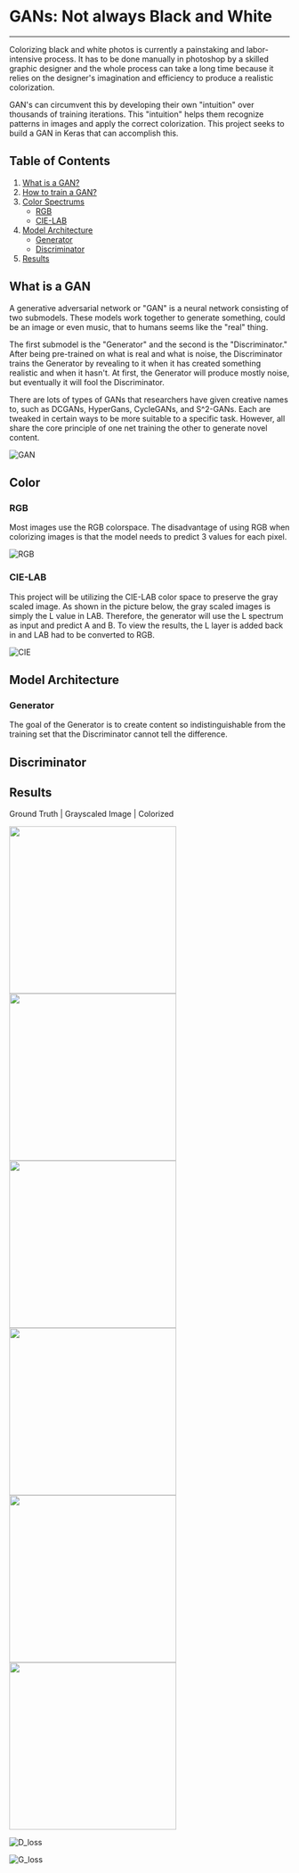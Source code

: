 # GANs: Not always Black and White
_________________________________________________________________
Colorizing black and white photos is currently a painstaking and labor-intensive process. It has to be done manually in photoshop by a skilled graphic designer and the whole process can take a long time because it relies on the designer's imagination and efficiency to produce a realistic colorization.

GAN's can circumvent this by developing their own "intuition" over thousands of training iterations. This "intuition" helps them recognize patterns in images and apply the correct colorization. This project seeks to build a GAN in Keras that can accomplish this.

## Table of Contents
1. [What is a GAN?](#what-is-a-gan?)
2. [How to train a GAN?](#how-to-train-a-gan?)
3. [Color Spectrums](#color-spectrums)
    *  [RGB](#rgb)
    *  [CIE-LAB](#cie-lab)
4. [Model Architecture](#model-Architecture)
    *  [Generator](#Generator)
    *  [Discriminator](#Discriminator)
5. [Results](#results)

## What is a GAN

A generative adversarial network or "GAN" is a neural network consisting of two submodels. These models work together to generate something, could be an image or even music, that to humans seems like the "real" thing.

The first submodel is the "Generator" and the second is the "Discriminator." After being pre-trained on what is real and what is noise, the Discriminator trains the Generator by revealing to it when it has created something realistic and when it hasn't. At first, the Generator will produce mostly noise, but eventually it will fool the Discriminator.

There are lots of types of GANs that researchers have given creative names to, such as DCGANs, HyperGans, CycleGANs, and S^2-GANs. Each are tweaked in certain ways to be more suitable to a specific task. However, all share the core principle of one net training the other to generate novel content.

![GAN](/results/GAN_arch.jpeg)

## Color

### RGB
Most images use the RGB colorspace. The disadvantage of using RGB when colorizing images is that the model needs to predict 3 values for each pixel.

![RGB](/results/rgb.jpg)

### CIE-LAB

This project will be utilizing the CIE-LAB color space to preserve the gray scaled image. As shown in the picture below, the gray scaled images is simply the L value in LAB. Therefore, the generator will use the L spectrum as input and predict A and B. To view the results, the L layer is added back in and LAB had to be converted to RGB.

![CIE](/results/cie.png)

## Model Architecture

### Generator

The goal of the Generator is to create content so indistinguishable from the training set that the Discriminator cannot tell the difference.

## Discriminator

## Results

Ground Truth | Grayscaled Image | Colorized

<img src="/data/Paint/For_readme/red.png" width="300" /><img src="/data/Paint/For_readme/red_gray.png" width="300"/><img src="/test_images/22/for_pres/red.png" width="300" />
<br>
<img src="/data/Paint/For_readme/blue.png" width="300" /><img src="/data/Paint/For_readme/blue_gray.png" width="300"/><img src="/test_images/22/for_pres/blue.png" width="300" />


![D_loss](/plots/Plots/generative_plot.png)

![G_loss](/plots/Plots/discriminative_plot.png)
